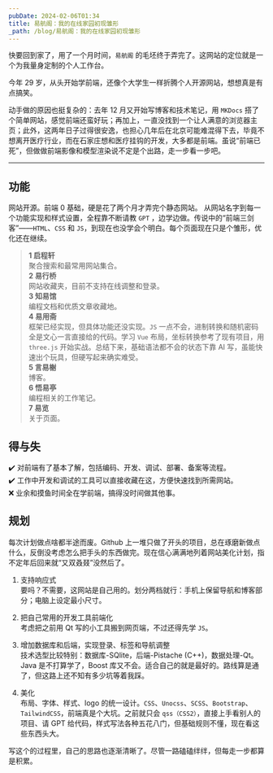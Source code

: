 ```yaml
---
pubDate: 2024-02-06T01:34
title: 易航阁：我的在线家园初现雏形
_path: /blog/易航阁：我的在线家园初现雏形
---
```

快要回到家了，用了一个月时间，`易航阁` 的毛坯终于弄完了。这网站的定位就是一个为我量身定制的个人工作台。

今年 29 岁，从头开始学前端，还像个大学生一样折腾个人开源网站，想想真是有点搞笑。

动手做的原因也挺复杂的：去年 12 月又开始写博客和技术笔记，用 `MKDocs` 搭了个简单网站，感觉前端还蛮好玩；再加上，一直没找到一个让人满意的浏览器主页；此外，这两年日子过得很安逸，也担心几年后在北京可能难混得下去，毕竟不想离开医疗行业，而在石家庄想和医疗挂钩的开发，大多都是前端。虽说“前端已死”，但做做前端影像和模型渲染说不定是个出路，走一步看一步吧。

---
## 功能

网站开源。前端 0 基础，硬是花了两个月才弄完个静态网站。 从网站名字到每一个功能实现和样式设置，全程靠不断请教 `GPT` ，边学边做。传说中的“前端三剑客”——`HTML`、`CSS` 和 `JS`，到现在也没学会个明白。每个页面现在只是个雏形，优化还在继续。

> **1 启程轩**  
> 聚合搜索和最常用网站集合。  
> **2 易行桥**  
> 网站收藏夹，目前不支持在线调整和登录。  
> **3 知易馆**  
> 编程文档和优质文章收藏地。  
> **4 易用斋**  
> 框架已经实现，但具体功能还没实现。`JS` 一点不会，进制转换和随机密码全是文心一言直接给的代码。学习 `Vue` 布局，坐标转换参考了现有项目，用 `three.js` 开始实战。总结下来，基础语法都不会的状态下靠 AI 写，虽能快速出个玩具，但硬写起来确实难受。  
> **5 言易榭**  
> 博客。  
> **6 悟易亭**  
> 编程相关的工作笔记。  
> **7 易览**  
> 关于页面。


## 得与失

✔️ 对前端有了基本了解，包括编码、开发、调试、部署、备案等流程。  
✔️ 工作中开发和调试的工具可以直接收藏在这，方便快速找到所需网站。  
❌ 业余和摸鱼时间全在学前端，搞得没时间做其他事。

## 规划

每次计划做点啥都半途而废。Github 上一堆只做了开头的项目，总在琢磨新做点什么，反倒没考虑怎么把手头的东西做完。现在信心满满地列着网站美化计划，指不定年后回来就“又双叒叕”没然后了。

1. 支持响应式  
    要吗？不需要，这网站是自己用的。划分两档就行：手机上保留导航和博客部分；电脑上设定最小尺寸。
    
2. 把自己常用的开发工具前端化  
    考虑把之前用 Qt 写的小工具搬到网页端，不过还得先学 `JS`。
    
3. 增加数据库和后端，实现登录、标签和导航调整  
    技术选型比较特别：数据库-SQlite，后端-Pistache (C++)，数据处理-Qt。Java 是不打算学了，Boost 库又不会。适合自己的就是最好的。路线算是通了，但这路上还不知有多少坑等着我踩。
    
4. 美化  
    布局、字体、样式、logo 的统一设计。`CSS`、`Unocss`、`SCSS`、`Bootstrap`、`TailwindCSS`，前端真是个大坑。之前就只会 `qss（CSS2）`，直接上手看别人的项目、请 GPT 给代码，样式写法各种五花八门，但基础规则不懂，现在看这些东西头大。


写这个的过程里，自己的思路也逐渐清晰了。尽管一路磕磕绊绊，但每走一步都算是积累。